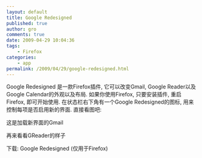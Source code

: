 ```yaml
---
layout: default
title: Google Redesigned
published: true
author: gro
comments: true
date: 2009-04-29 10:04:36
tags:
    - Firefox
categories:
    - app
permalink: /2009/04/29/google-redesigned.html
---
```

Google Redesigned 是一款Firefox插件, 它可以改变Gmail, Google Reader以及Google Calendar的外观以及布局. 如果你使用Firefox, 只要安装插件, 重启Firefox, 即可开始使用. 在状态栏右下角有一个Google Redesigned的图标, 用来控制每项是否启用新的界面. 直接看图吧:




  这是加载新界面的Gmail



  



  再来看看GReader的样子 



  


下载: Google Redesigned (仅用于Firefox)